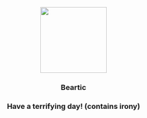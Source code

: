 <p align="center">
    <img src="https://raw.githubusercontent.com/PokeAPI/sprites/master/sprites/pokemon/614.png" width="150" height="150">
</p>
<h3 align="center"> <b>Beartic</b></h3>
<h3 align="center">Have a terrifying day! (contains irony)</h3>
